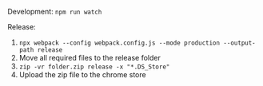 Development:
`npm run watch`

Release:
1. `npx webpack --config webpack.config.js --mode production --output-path release`
2. Move all required files to the release folder
3. `zip -vr folder.zip release -x "*.DS_Store"`
4. Upload the zip file to the chrome store